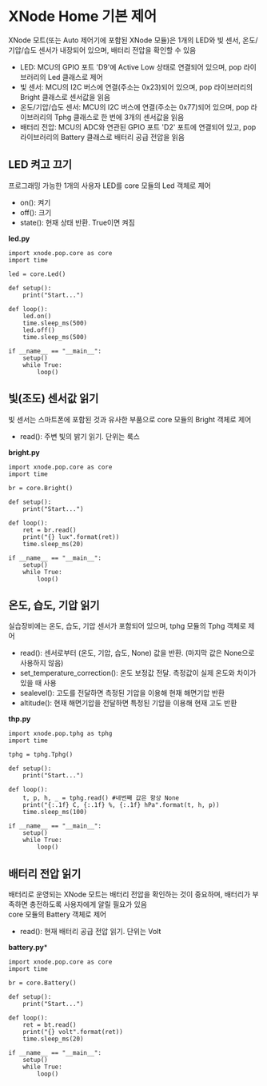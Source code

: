 # XNode Home 기본 제어
XNode 모트(또는 Auto 제어기에 포함된 XNode 모듈)은 1개의 LED와 빛 센서, 온도/기압/습도 센서가 내장되어 있으며, 배터리 전압을 확인할 수 있음   
- LED: MCU의 GPIO 포트 'D9'에 Active Low 상태로 연결되어 있으며, pop 라이브러리의 Led 클래스로 제어
- 빛 센서: MCU의 I2C 버스에 연결(주소는 0x23)되어 있으며, pop 라이브러리의 Bright 클래스로 센서값을 읽음
- 온도/기압/습도 센서: MCU의 I2C 버스에 연결(주소는 0x77)되어 있으며, pop 라이브러리의 Tphg 클래스로 한 번에 3개의 센서값을 읽음
- 배터리 전압: MCU의 ADC와 연관된 GPIO 포트 'D2' 포트에 연결되어 있고, pop 라이브러리의 Battery 클래스로 배터리 공급 전압을 읽음
   
## LED 켜고 끄기
프로그래밍 가능한 1개의 사용자 LED를 core 모듈의 Led 객체로 제어
- on(): 켜기
- off(): 크기
- state(): 현재 상태 반환. True이면 켜짐
 
**led.py**
```
import xnode.pop.core as core
import time

led = core.Led()

def setup():
    print("Start...")

def loop():
    led.on()
    time.sleep_ms(500)
    led.off()
    time.sleep_ms(500)

if __name__ == "__main__":
    setup()
    while True:
        loop()
```

## 빛(조도) 센서값 읽기
빛 센서는 스마트폰에 포함된 것과 유사한 부품으로 core 모듈의 Bright 객체로 제어
- read(): 주변 빛의 밝기 읽기. 단위는 룩스

**bright.py**
```
import xnode.pop.core as core
import time

br = core.Bright()

def setup():
    print("Start...")

def loop():
    ret = br.read()
    print("{} lux".format(ret))
    time.sleep_ms(20)

if __name__ == "__main__":
    setup()
    while True:
        loop()
```

## 온도, 습도, 기압 읽기 
실습장비에는 온도, 습도, 기압 센서가 포함되어 있으며, tphg 모듈의 Tphg 객체로 제어
- read(): 센서로부터 (온도, 기압, 습도, None) 값을 반환. (마지막 값은 None으로 사용하지 않음)
- set_temperature_correction(): 온도 보정값 전달. 측정값이 실제 온도와 차이가 있을 때 사용
- sealevel(): 고도를 전달하면 측정된 기압을 이용해 현재 해면기압 반환
- altitude(): 현재 해면기압을 전달하면 특정된 기압을 이용해 현재 고도 반환

**thp.py**
```
import xnode.pop.tphg as tphg
import time

tphg = tphg.Tphg()

def setup():
    print("Start...")

def loop():
    t, p, h, _ = tphg.read() #네번째 값은 항상 None
    print("{:.1f} C, {:.1f} %, {:.1f} hPa".format(t, h, p))
    time.sleep_ms(100)

if __name__ == "__main__":
    setup()
    while True:
        loop()
```

## 배터리 전압 읽기 
배터리로 운영되는 XNode 모트는 배터리 전압을 확인하는 것이 중요하며, 배터리가 부족하면 충전하도록 사용자에게 알릴 필요가 있음  
core 모듈의 Battery 객체로 제어
- read(): 현재 배터리 공급 전압 읽기. 단위는 Volt
 
**battery.py***
```
import xnode.pop.core as core
import time

br = core.Battery()

def setup():
    print("Start...")

def loop():
    ret = bt.read()
    print("{} volt".format(ret))
    time.sleep_ms(20)

if __name__ == "__main__":
    setup()
    while True:
        loop()
```
